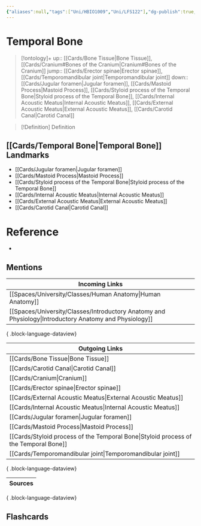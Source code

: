 ```yaml
---
{"aliases":null,"tags":["Uni/HBIO1009","Uni/LFS122"],"dg-publish":true,"permalink":"/cards/temporal-bone/","dgPassFrontmatter":true}
---
```


# Temporal Bone

> [!ontology]+
> up:: [[Cards/Bone Tissue\|Bone Tissue]], [[Cards/Cranium#Bones of the Cranium\|Cranium#Bones of the Cranium]]
> jump:: [[Cards/Erector spinae\|Erector spinae]], [[Cards/Temporomandibular joint\|Temporomandibular joint]]
> down:: [[Cards/Jugular foramen\|Jugular foramen]], [[Cards/Mastoid Process\|Mastoid Process]], [[Cards/Styloid process of the Temporal Bone\|Styloid process of the Temporal Bone]], [[Cards/Internal Acoustic Meatus\|Internal Acoustic Meatus]], [[Cards/External Acoustic Meatus\|External Acoustic Meatus]], [[Cards/Carotid Canal\|Carotid Canal]]

> [!Definition] Definition
> 

## [[Cards/Temporal Bone\|Temporal Bone]] Landmarks
- [[Cards/Jugular foramen\|Jugular foramen]]
- [[Cards/Mastoid Process\|Mastoid Process]]
- [[Cards/Styloid process of the Temporal Bone\|Styloid process of the Temporal Bone]]
- [[Cards/Internal Acoustic Meatus\|Internal Acoustic Meatus]]
- [[Cards/External Acoustic Meatus\|External Acoustic Meatus]]
- [[Cards/Carotid Canal\|Carotid Canal]]

# Reference
- 

## Mentions
| Incoming Links                                                                                            |
| --------------------------------------------------------------------------------------------------------- |
| [[Spaces/University/Classes/Human Anatomy\|Human Anatomy]]                                             |
| [[Spaces/University/Classes/Introductory Anatomy and Physiology\|Introductory Anatomy and Physiology]] |

{ .block-language-dataview}

| Outgoing Links                                                                          |
| --------------------------------------------------------------------------------------- |
| [[Cards/Bone Tissue\|Bone Tissue]]                                                   |
| [[Cards/Carotid Canal\|Carotid Canal]]                                               |
| [[Cards/Cranium\|Cranium]]                                                           |
| [[Cards/Erector spinae\|Erector spinae]]                                             |
| [[Cards/External Acoustic Meatus\|External Acoustic Meatus]]                         |
| [[Cards/Internal Acoustic Meatus\|Internal Acoustic Meatus]]                         |
| [[Cards/Jugular foramen\|Jugular foramen]]                                           |
| [[Cards/Mastoid Process\|Mastoid Process]]                                           |
| [[Cards/Styloid process of the Temporal Bone\|Styloid process of the Temporal Bone]] |
| [[Cards/Temporomandibular joint\|Temporomandibular joint]]                           |

{ .block-language-dataview}

| Sources |
| ------- |

{ .block-language-dataview}

## Flashcards 
